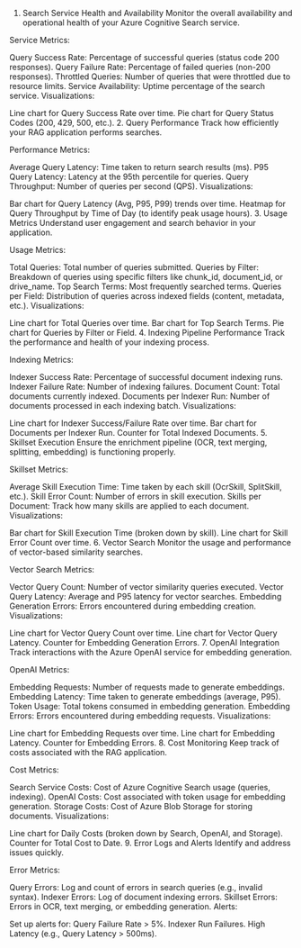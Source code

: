 1. Search Service Health and Availability
Monitor the overall availability and operational health of your Azure Cognitive Search service.

Service Metrics:

Query Success Rate: Percentage of successful queries (status code 200 responses).
Query Failure Rate: Percentage of failed queries (non-200 responses).
Throttled Queries: Number of queries that were throttled due to resource limits.
Service Availability: Uptime percentage of the search service.
Visualizations:

Line chart for Query Success Rate over time.
Pie chart for Query Status Codes (200, 429, 500, etc.).
2. Query Performance
Track how efficiently your RAG application performs searches.

Performance Metrics:

Average Query Latency: Time taken to return search results (ms).
P95 Query Latency: Latency at the 95th percentile for queries.
Query Throughput: Number of queries per second (QPS).
Visualizations:

Bar chart for Query Latency (Avg, P95, P99) trends over time.
Heatmap for Query Throughput by Time of Day (to identify peak usage hours).
3. Usage Metrics
Understand user engagement and search behavior in your application.

Usage Metrics:

Total Queries: Total number of queries submitted.
Queries by Filter: Breakdown of queries using specific filters like chunk_id, document_id, or drive_name.
Top Search Terms: Most frequently searched terms.
Queries per Field: Distribution of queries across indexed fields (content, metadata, etc.).
Visualizations:

Line chart for Total Queries over time.
Bar chart for Top Search Terms.
Pie chart for Queries by Filter or Field.
4. Indexing Pipeline Performance
Track the performance and health of your indexing process.

Indexing Metrics:

Indexer Success Rate: Percentage of successful document indexing runs.
Indexer Failure Rate: Number of indexing failures.
Document Count: Total documents currently indexed.
Documents per Indexer Run: Number of documents processed in each indexing batch.
Visualizations:

Line chart for Indexer Success/Failure Rate over time.
Bar chart for Documents per Indexer Run.
Counter for Total Indexed Documents.
5. Skillset Execution
Ensure the enrichment pipeline (OCR, text merging, splitting, embedding) is functioning properly.

Skillset Metrics:

Average Skill Execution Time: Time taken by each skill (OcrSkill, SplitSkill, etc.).
Skill Error Count: Number of errors in skill execution.
Skills per Document: Track how many skills are applied to each document.
Visualizations:

Bar chart for Skill Execution Time (broken down by skill).
Line chart for Skill Error Count over time.
6. Vector Search
Monitor the usage and performance of vector-based similarity searches.

Vector Search Metrics:

Vector Query Count: Number of vector similarity queries executed.
Vector Query Latency: Average and P95 latency for vector searches.
Embedding Generation Errors: Errors encountered during embedding creation.
Visualizations:

Line chart for Vector Query Count over time.
Line chart for Vector Query Latency.
Counter for Embedding Generation Errors.
7. OpenAI Integration
Track interactions with the Azure OpenAI service for embedding generation.

OpenAI Metrics:

Embedding Requests: Number of requests made to generate embeddings.
Embedding Latency: Time taken to generate embeddings (average, P95).
Token Usage: Total tokens consumed in embedding generation.
Embedding Errors: Errors encountered during embedding requests.
Visualizations:

Line chart for Embedding Requests over time.
Line chart for Embedding Latency.
Counter for Embedding Errors.
8. Cost Monitoring
Keep track of costs associated with the RAG application.

Cost Metrics:

Search Service Costs: Cost of Azure Cognitive Search usage (queries, indexing).
OpenAI Costs: Cost associated with token usage for embedding generation.
Storage Costs: Cost of Azure Blob Storage for storing documents.
Visualizations:

Line chart for Daily Costs (broken down by Search, OpenAI, and Storage).
Counter for Total Cost to Date.
9. Error Logs and Alerts
Identify and address issues quickly.

Error Metrics:

Query Errors: Log and count of errors in search queries (e.g., invalid syntax).
Indexer Errors: Log of document indexing errors.
Skillset Errors: Errors in OCR, text merging, or embedding generation.
Alerts:

Set up alerts for:
Query Failure Rate > 5%.
Indexer Run Failures.
High Latency (e.g., Query Latency > 500ms).

